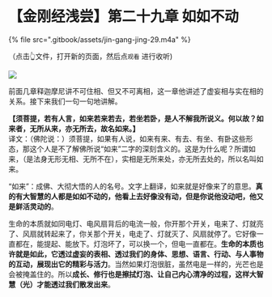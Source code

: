 # 【金刚经浅尝】第二十九章 如如不动

{% file src=".gitbook/assets/jin-gang-jing-29.m4a" %}

（点击👆文件，打开新的页面，然后点`观看` 进行收听\)

![](https://mmbiz.qpic.cn/mmbiz_png/xws7d9qricCYBvg1QDbJpWFbWwfDv0uRoQibXXehAe5pPuSic2UWJoJsPSpyOCUXBQqpeRPrtiam8LQhwnIXnqhe6w/640?wx_fmt=png&tp=webp&wxfrom=5&wx_lazy=1&wx_co=1)

前面几章释迦摩尼讲不可住相、但又不可离相，这一章他讲述了虚妄相与实在相的关系。接下来我们一句一句地讲解。

**【须菩提，若有人言，如来若来若去，若坐若卧，是人不解我所说义。何以故？如来者，无所从来，亦无所去，故名如来。】**  
译文：（佛陀说：）须菩提，如果有人说，如来有来、有去、有坐、有卧这些形态，那这个人是不了解佛所说“如来”二字的深刻含义的。这是为什么呢？所谓如来，（是法身无形无相、无所不在），实相是无所来处，亦无所去处的，所以名叫如来。

“如来”：成佛、大彻大悟的人的名号。文字上翻译，如来就是好像来了的意思。**真的有大智慧的人都是如如不动的，他看上去好像没有动，但是你说他没动吧，他又是鲜活灵动的**。

生命的本质就如同电灯、电风扇背后的电流一般，你开那个开关，电来了、灯就亮了、风扇就转起来了，你关那个开关，电走了、灯就灭了、风扇就停了。它好像一直都在，能提起、能放下。灯泡坏了，可以换一个，但电一直都在。**生命的本质也许就是如此，它透过虚妄的表相、透过我们的身体、思想、语言、行动、与人事物的互动，展现出它的精彩与活力**。当然如果灯泡很脏，虽然电是一样的，光芒也是会被掩盖住的。所以**成长、修行也是擦拭灯泡、让自己内心清净的过程，这样大智慧（光）才能透过我们散发出来**。

